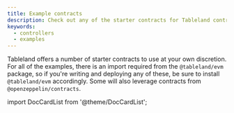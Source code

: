 ```yaml
---
title: Example contracts
description: Check out any of the starter contracts for Tableland controllers or registry interactions.
keywords:
  - controllers
  - examples
---
```


Tableland offers a number of starter contracts to use at your own discretion. For all of the examples, there is an import required from the `@tableland/evm` package, so if you're writing and deploying any of these, be sure to install `@tableland/evm` accordingly. Some will also leverage contracts from `@openzeppelin/contracts`.

import DocCardList from '@theme/DocCardList';

<DocCardList />
